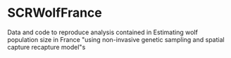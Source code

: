 # SCRWolfFrance
Data and code to reproduce analysis contained in Estimating wolf population size in France "using non-invasive genetic sampling and spatial capture recapture model"s
